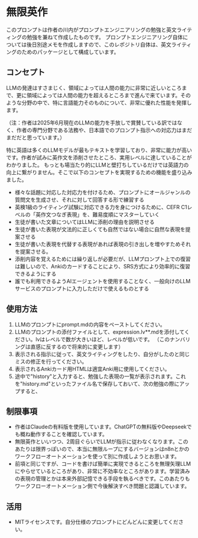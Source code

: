 # 無限英作

このプロンプトは作者の川内がプロンプトエンジニアリングの勉強と英文ライティングの勉強を兼ねて作成したものです。
プロンプトエンジニアリング自体については後日別途メモを作成しますので、このレポジトリ自体は、英文ライティングのためのパッケージとして構成しています。

## コンセプト

LLMの発達はすさまじく、領域によっては人間の能力に非常に近しいところまで、更に領域によっては人間の能力を超えるところまで進んで来ています。そのような分野の中で、特に言語能力そのものについて、非常に優れた性能を発揮します。

（注：作者は2025年6月現在のLLMの能力を手放しで賞賛している訳ではなく、作者の専門分野である法務や、日本語でのプロンプト指示への対応力はまだまだだと思っています。）

特に英語は多くのLLMモデルが最もテキストを学習しており、非常に能力が高いです。作者が試みに英作文を添削させたところ、実用レベルに達していることがわかりました。
もっとも場当たり的にLLMと壁打ちしているだけでは英語力の向上に繋がりません。そこで以下のコンセプトを実現するための機能を盛り込みました。

* 様々な話題に対応した対応力を付けるため、プロンプトにオールジャンルの質問文を生成させ、それに対して回答する形で練習する
* 英検1級のライティング試験に対応できる力を身につけるために、CEFR C1レベルの「英作文つなぎ表現」を、難易度順にマスターしていく
* 生徒が書いた文章についてはLLMに添削の理由を説明させる
* 生徒が書いた表現が文法的に正しくても自然ではない場合に自然な表現を提案させる
* 生徒が書いた表現を代替する表現があれば表現の引き出しを増やすためそれを提案させる。
* 添削内容を覚えるためには繰り返しが必要だが、LLMプロンプト上での復習は難しいので、Ankiのカードすることにより、SRS方式により効率的に復習できるようにする
* 誰でも利用できるようAIエージェントを使用することなく、一般向けのLLMサービスのプロンプトに入力しただけで使えるものとする

## 使用方法
1. LLMのプロンプトにprompt.mdの内容をペーストしてください。
1. LLMのプロンプトの添付ファイルとして、expression.lv**.mdを添付してください。lvはレベルで数が大きいほど、レベルが低いです。
（このナンバリングは直感に反するので将来的に変更します）
1. 表示される指示に従って、英文ライティングをしたり、自分がしたのと同じミスの修正を行ってください。
1. 表示されるAnkiカード用HTMLは適宜Anki用に使用してください。
1. 途中で"history"と入力すると、勉強した表現の一覧が表示されます。これを"history.md"といったファイル名で保存しておいて、次の勉強の際にアップすると、

## 制限事項
* 作者はClaudeの有料版を使用しています。ChatGPTの無料版やDeepseekでも概ね動作することを確認しています。
* 無限英作といいつつ、2周目ぐらいでLLMが指示に従わなくなります。このあたりは限界っぽいので、本当に無限ループにするバージョンはn8nとかのワークフローオートメーションを使って別に作成しようとお思います。
* 前項と同じですが、コードを書けば簡単に実現できるところを無理矢理LLMにやらせているところがあり、非常に不効率なところがあります。学習済みの表現の管理とかは本来外部記憶できる手段を執るべきです。このあたりもワークフローオートメーション側で今後解決すべき問題と認識しています。

## 活用
* MITライセンスです。自分仕様のプロンプトにどんどんに変更してください。